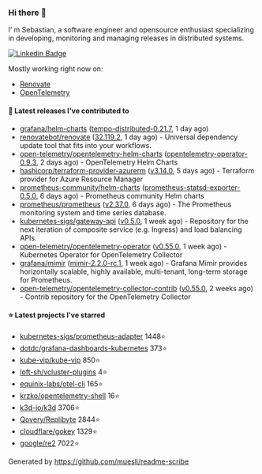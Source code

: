 ### Hi there 👋

I’ m Sebastian, a software engineer and opensource enthusiast specializing in developing, monitoring and managing releases in distributed systems.

[![Linkedin Badge](https://img.shields.io/badge/-LinkedIn-blue?style=flat&logo=Linkedin&logoColor=white&link=https://www.linkedin.com/in/sebastian-poxhofer/)](https://www.linkedin.com/in/sebastian-poxhofer/)

Mostly working right now on:
- [Renovate](https://github.com/renovatebot/renovate)
- [OpenTelemetry](https://github.com/open-telemetry)



#### 🚀 Latest releases I've contributed to

- [grafana/helm-charts](https://github.com/grafana/helm-charts) ([tempo-distributed-0.21.7](https://github.com/grafana/helm-charts/releases/tag/tempo-distributed-0.21.7), 1 day ago)
- [renovatebot/renovate](https://github.com/renovatebot/renovate) ([32.119.2](https://github.com/renovatebot/renovate/releases/tag/32.119.2), 1 day ago) - Universal dependency update tool that fits into your workflows.
- [open-telemetry/opentelemetry-helm-charts](https://github.com/open-telemetry/opentelemetry-helm-charts) ([opentelemetry-operator-0.9.3](https://github.com/open-telemetry/opentelemetry-helm-charts/releases/tag/opentelemetry-operator-0.9.3), 2 days ago) - OpenTelemetry Helm Charts
- [hashicorp/terraform-provider-azurerm](https://github.com/hashicorp/terraform-provider-azurerm) ([v3.14.0](https://github.com/hashicorp/terraform-provider-azurerm/releases/tag/v3.14.0), 5 days ago) - Terraform provider for Azure Resource Manager
- [prometheus-community/helm-charts](https://github.com/prometheus-community/helm-charts) ([prometheus-statsd-exporter-0.5.0](https://github.com/prometheus-community/helm-charts/releases/tag/prometheus-statsd-exporter-0.5.0), 6 days ago) - Prometheus community Helm charts
- [prometheus/prometheus](https://github.com/prometheus/prometheus) ([v2.37.0](https://github.com/prometheus/prometheus/releases/tag/v2.37.0), 6 days ago) - The Prometheus monitoring system and time series database.
- [kubernetes-sigs/gateway-api](https://github.com/kubernetes-sigs/gateway-api) ([v0.5.0](https://github.com/kubernetes-sigs/gateway-api/releases/tag/v0.5.0), 1 week ago) - Repository for the next iteration of composite service (e.g. Ingress) and load balancing APIs.
- [open-telemetry/opentelemetry-operator](https://github.com/open-telemetry/opentelemetry-operator) ([v0.55.0](https://github.com/open-telemetry/opentelemetry-operator/releases/tag/v0.55.0), 1 week ago) - Kubernetes Operator for OpenTelemetry Collector
- [grafana/mimir](https://github.com/grafana/mimir) ([mimir-2.2.0-rc.1](https://github.com/grafana/mimir/releases/tag/mimir-2.2.0-rc.1), 1 week ago) - Grafana Mimir provides horizontally scalable, highly available, multi-tenant, long-term storage for Prometheus.
- [open-telemetry/opentelemetry-collector-contrib](https://github.com/open-telemetry/opentelemetry-collector-contrib) ([v0.55.0](https://github.com/open-telemetry/opentelemetry-collector-contrib/releases/tag/v0.55.0), 2 weeks ago) - Contrib repository for the OpenTelemetry Collector

#### ⭐ Latest projects I've starred

- [kubernetes-sigs/prometheus-adapter](https://github.com/kubernetes-sigs/prometheus-adapter) 1448⭐
- [dotdc/grafana-dashboards-kubernetes](https://github.com/dotdc/grafana-dashboards-kubernetes) 373⭐
- [kube-vip/kube-vip](https://github.com/kube-vip/kube-vip) 850⭐
- [loft-sh/vcluster-plugins](https://github.com/loft-sh/vcluster-plugins) 4⭐
- [equinix-labs/otel-cli](https://github.com/equinix-labs/otel-cli) 165⭐
- [krzko/opentelemetry-shell](https://github.com/krzko/opentelemetry-shell) 16⭐
- [k3d-io/k3d](https://github.com/k3d-io/k3d) 3706⭐
- [Qovery/Replibyte](https://github.com/Qovery/Replibyte) 2844⭐
- [cloudflare/gokey](https://github.com/cloudflare/gokey) 1329⭐
- [google/re2](https://github.com/google/re2) 7022⭐



Generated by https://github.com/muesli/readme-scribe
